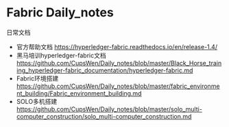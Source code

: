 # Fabric Daily_notes
日常文档
* 官方帮助文档
https://hyperledger-fabric.readthedocs.io/en/release-1.4/
* 黑马培训hyperledger-fabric文档
https://github.com/CupsWen/Daily_notes/blob/master/Black_Horse_training_hyperledger-fabric_documentation/hyperledger-fabric.md
* Fabric环境搭建
https://github.com/CupsWen/Daily_notes/blob/master/fabric_environment_building/Fabric_environment_building.md
* SOLO多机搭建
https://github.com/CupsWen/Daily_notes/blob/master/solo_multi-computer_construction/solo_multi-computer_construction.md
